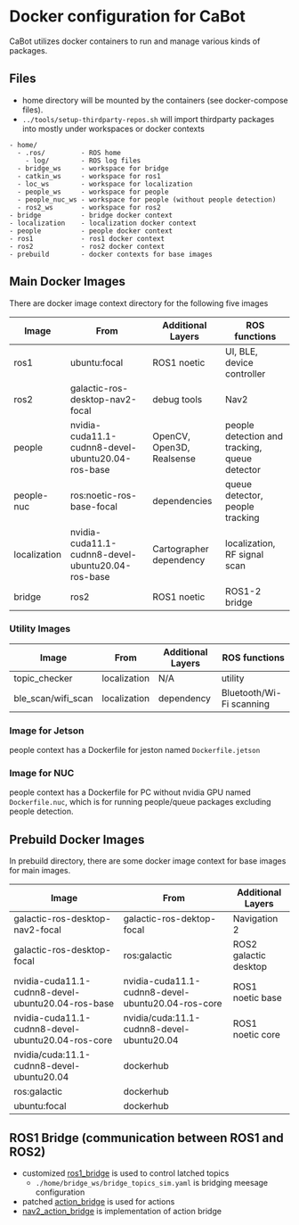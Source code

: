 # Docker configuration for CaBot

CaBot utilizes docker containers to run and manage various kinds of packages.

## Files

- home directory will be mounted by the containers (see docker-compose files).
- `../tools/setup-thirdparty-repos.sh`  will import thirdparty packages into mostly under workspaces or docker contexts

```
- home/
  - .ros/         - ROS home
    - log/        - ROS log files
  - bridge_ws     - workspace for bridge
  - catkin_ws     - workspace for ros1
  - loc_ws        - workspace for localization
  - people_ws     - workspace for people
  - people_nuc_ws - workspace for people (without people detection)
  - ros2_ws       - workspace for ros2
- bridge          - bridge docker context
- localization    - localization docker context
- people          - people docker context
- ros1            - ros1 docker context
- ros2            - ros2 docker context
- prebuild        - docker contexts for base images
```

## Main Docker Images

There are docker image context directory for the following five images

|Image       |From                           |Additional Layers |ROS functions|
|------------|-------------------------------|------------------|-----------|
|ros1        |ubuntu:focal                   |ROS1 noetic       |UI, BLE, device controller|
|ros2        |galactic-ros-desktop-nav2-focal|debug tools       |Nav2       |
|people      |nvidia-cuda11.1-cudnn8-devel-ubuntu20.04-ros-base|OpenCV, Open3D, Realsense|people detection and tracking, queue detector|
|people-nuc  |ros:noetic-ros-base-focal      |dependencies      |queue detector, people tracking|
|localization|nvidia-cuda11.1-cudnn8-devel-ubuntu20.04-ros-base|Cartographer dependency|localization, RF signal scan|
|bridge      |ros2|ROS1 noetic|ROS1-2 bridge|

### Utility Images
|Image       |From                           |Additional Layers |ROS functions|
|------------|-------------------------------|------------------|-----------|
|topic_checker|localization|N/A|utility|
|ble_scan/wifi_scan|localization|dependency|Bluetooth/Wi-Fi scanning|

### Image for Jetson

people context has a Dockerfile for jeston named `Dockerfile.jetson`

### Image for NUC

people context has a Dockerfile for PC without nvidia GPU named `Dockerfile.nuc`, which is for running people/queue packages excluding people detection.

## Prebuild Docker Images

In prebuild directory, there are some docker image context for base images for main images.

|Image|From|Additional Layers|
|---|---|---|
|galactic-ros-desktop-nav2-focal|galactic-ros-dektop-focal|Navigation 2|
|galactic-ros-desktop-focal|ros:galactic|ROS2 galactic desktop|
|nvidia-cuda11.1-cudnn8-devel-ubuntu20.04-ros-base|nvidia-cuda11.1-cudnn8-devel-ubuntu20.04-ros-core|ROS1 noetic base|
|nvidia-cuda11.1-cudnn8-devel-ubuntu20.04-ros-core|nvidia/cuda:11.1-cudnn8-devel-ubuntu20.04|ROS1 noetic core|
|nvidia/cuda:11.1-cudnn8-devel-ubuntu20.04|dockerhub||
|ros:galactic|dockerhub||
|ubuntu:focal|dockerhub||


## ROS1 Bridge (communication between ROS1 and ROS2)

- customized [ros1_bridge](https://github.com/daisukes/ros1_bridge/tree/enhance-parameter-bridge) is used to control latched topics
  - `./home/bridge_ws/bridge_topics_sim.yaml` is bridging meesage configuration
- patched [action_bridge](https://github.com/daisukes/action_bridge/tree/fix-galactic-temp) is used for actions
- [nav2_action_bridge](../nav2_action_bridge) is implementation of action bridge